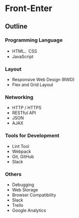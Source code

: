 <h1>
Front-Enter
</h1>

<h2>
Outline
</h2>

### Programming Language

<p>

*  HTML、CSS
*  JavaScript

</p>

### Layout

<p>

*  Responsive Web Design (RWD)
*  Flex and Grid Layout

</p>

### Networking

<p>

*  HTTP / HTTPS
*  RESTful API
*  JSON
*  AJAX

</p>

### Tools for Development

<p>

*  Lint Tool
*  Webpack
*  Git, GitHub
*  Slack

</p>

### Others

<p>

*  Debugging
*  Web Storage
*  Browser Compatibility
*  Slack
*  Trello
*  Google Analytics

</p>













